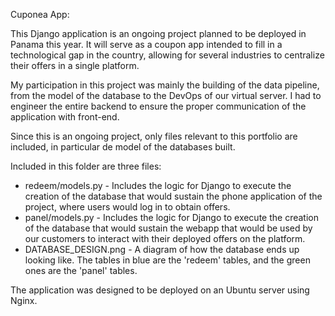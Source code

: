 Cuponea App:

This Django application is an ongoing project planned to be deployed in Panama this year. It will serve as a coupon app intended to fill in a technological gap in the country, allowing for several industries to centralize their offers in a single platform. 

My participation in this project was mainly the building of the data pipeline, from the model of the database to the DevOps of our virtual server. I had to engineer the entire backend to ensure the proper communication of the application with front-end.

Since this is an ongoing project, only files relevant to this portfolio are included, in particular de model of the databases built.

Included in this folder are three files:
- redeem/models.py - Includes the logic for Django to execute the creation of the database that would sustain the phone application of the project, where users would log in to obtain offers.
- panel/models.py - Includes the logic for Django to execute the creation of the database that would sustain the webapp that would be used by our customers to interact with their deployed offers on the platform.
- DATABASE_DESIGN.png - A diagram of how the database ends up looking like. The tables in blue are the 'redeem' tables, and the green ones are the 'panel' tables.

The application was designed to be deployed on an Ubuntu server using Nginx.